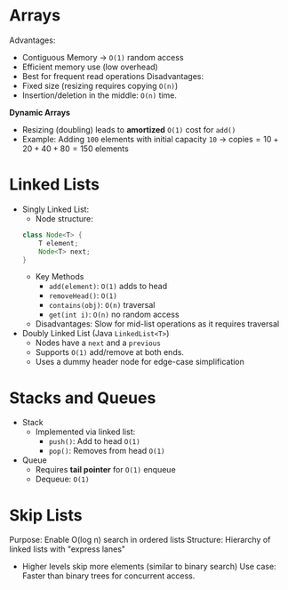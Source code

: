 # Arrays
Advantages:
- Contiguous Memory $\to$ `O(1)` random access
- Efficient memory use (low overhead)
- Best for frequent read operations
Disadvantages:
- Fixed size (resizing requires copying `O(n)`)
- Insertion/deletion in the middle: `O(n)` time.

**Dynamic Arrays**
- Resizing (doubling) leads to **amortized** `O(1)` cost for `add()`
- Example: Adding `100` elements with initial capacity `10` $\to$ $\text{copies} = 10 +20 +40+80 = 150$ elements

# Linked Lists
- Singly Linked List:
	- Node structure:
	```java
	class Node<T> {
		T element;
		Node<T> next;
	}
	```
	- Key Methods
		- `add(element)`: `O(1)` adds to head
		- `removeHead()`: `O(1)`
		- `contains(obj)`: `O(n)` traversal
		- `get(int i)`: `O(n)` no random access
	- Disadvantages: Slow for mid-list operations as it requires traversal
- Doubly Linked List (Java `LinkedList<T>`)
	- Nodes have a `next` and a `previous`
	- Supports `O(1)` add/remove at both ends.
	- Uses a dummy header node for edge-case simplification
# Stacks and Queues
- Stack
	- Implemented via linked list:
		- `push()`: Add to head `O(1)`
		- `pop()`: Removes from head `O(1)` 
- Queue
	- Requires **tail pointer** for `O(1)` enqueue
	- Dequeue: `O(1)` 
# Skip Lists
Purpose: Enable O(log n) search in ordered lists
Structure: Hierarchy of linked lists with "express lanes"
- Higher levels skip more elements (similar to binary search)
Use case: Faster than binary trees for concurrent access.